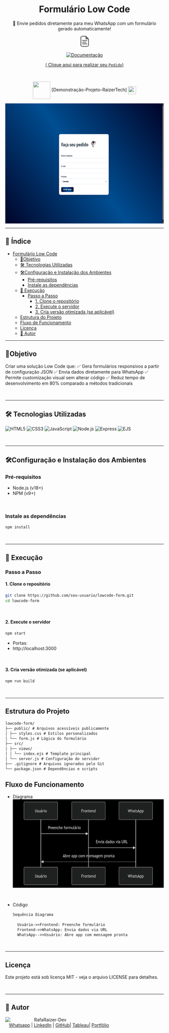  <div align="center">

# Formulário Low Code

🚀 Envie pedidos diretamente para meu WhatsApp com um formulário gerado automaticamente!

 <div align="center">

<img src="public/images/doc.png" alt="Imagem-Documentacao" height="35" />

[![Documentação](https://img.shields.io/badge/Documentação-Oficial-success)](https://github.com/RaizerTechDev/lowcode-form/blob/master/Documentation.md)

[( Clique aqui para realizar seu `Pedido`)](https://task-flow-gerenciador-de-tarefas-frontend.vercel.app/)

<br>
  
<img src= "https://media.giphy.com/media/3zSF3Gnr7cxMbi6WoP/giphy.gif" align="center" height="55" width="55"> [Demonstração-Projeto-RaizerTech] <img src= "https://media.giphy.com/media/E5DzZsofmgxc9wjbhX/giphy.gif" align="center" height="25" width="25">

<img height="380em" src="public/images/apresentacao-readme-formulario.png"   align="center">

<br>

---

<div align="left">

## 📑 Índice
- [Formulário Low Code](#formulário-low-code)
  - [🎯Objetivo](#objetivo)
  - [🛠️ Tecnologias Utilizadas](#️-tecnologias-utilizadas)
  - [🛠️Configuração e Instalação dos Ambientes](#️configuração-e-instalação-dos-ambientes)
    - [Pré-requisitos](#pré-requisitos)
    - [Instale as dependências](#instale-as-dependências)
  - [🚀 Execução](#-execução)
    - [Passo a Passo](#passo-a-passo)
      - [1. Clone o repositório](#1-clone-o-repositório)
      - [2. Execute o servidor](#2-execute-o-servidor)
      - [3. Cria versão otimizada (se aplicável)](#3-cria-versão-otimizada-se-aplicável)
  - [Estrutura do Projeto](#estrutura-do-projeto)
  - [Fluxo de Funcionamento](#fluxo-de-funcionamento)
  - [Licença](#licença)
  - [👤 Autor](#-autor)

---

## 🎯Objetivo

Criar uma solução Low Code que:
✅ Gera formulários responsivos a partir de configuração JSON
✅ Envia dados diretamente para WhatsApp
✅ Permite customização visual sem alterar código
✅ Reduz tempo de desenvolvimento em 80% comparado a métodos tradicionais

<br>

---

## 🛠️ Tecnologias Utilizadas

<p align="left">
  <img src="https://img.shields.io/badge/HTML5-E34F26?style=for-the-badge&logo=html5&logoColor=white" alt="HTML5">
  <img src="https://img.shields.io/badge/CSS3-1572B6?style=for-the-badge&logo=css3&logoColor=white" alt="CSS3">
  <img src="https://img.shields.io/badge/JavaScript-F7DF1E?style=for-the-badge&logo=javascript&logoColor=black" alt="JavaScript">
  <img src="https://img.shields.io/badge/Node.js-339933?style=for-the-badge&logo=nodedotjs&logoColor=white" alt="Node.js">
  <img src="https://img.shields.io/badge/Express-000000?style=for-the-badge&logo=express&logoColor=white" alt="Express">
  <img src="https://img.shields.io/badge/EJS-8A2BE2?style=for-the-badge&logo=ejs&logoColor=white" alt="EJS">
</p>
<br>

---

## 🛠️Configuração e Instalação dos Ambientes

### Pré-requisitos

- Node.js (v18+)
- NPM (v9+)

<br>

### Instale as dependências

```bash
npm install
```

<br>

---

## 🚀 Execução

### Passo a Passo

#### 1. Clone o repositório

```bash
git clone https://github.com/seu-usuario/lowcode-form.git
cd lowcode-form
```

<br>

#### 2. Execute o servidor

```bash
npm start
```

- Portas:
- http://localhost:3000

<br>

#### 3. Cria versão otimizada (se aplicável)

```bash
npm run build
```

<br>

---

## Estrutura do Projeto

```text
lowcode-form/
├── public/ # Arquivos acessíveis publicamente
│ ├── styles.css # Estilos personalizados
│ └── form.js # Lógica do formulário
├── src/
│ ├── views/
│ │ └── index.ejs # Template principal
│ └── server.js # Configuração do servidor
├── .gitignore # Arquivos ignorados pelo Git
└── package.json # Dependências e scripts
```

## Fluxo de Funcionamento

- Diagrama
  <img height="280em" src="public/images/fluxo-funcionamento.png"   align="center">

<br>

- Código

  ```text
  Sequência Diagrama

    Usuário->>Frontend: Preenche formulário
    Frontend->>WhatsApp: Envia dados via URL
    WhatsApp-->>Usuário: Abre app com mensagem pronta
  ```

  <br>

---

## Licença

Este projeto está sob licença MIT - veja o arquivo LICENSE para detalhes.

<br>

---

## 👤 Autor

<p>
    <img align=left margin=10 width=80 src="https://avatars.githubusercontent.com/u/87991807?v=4"/>
    <p>&nbsp&nbsp&nbspRafaRaizer-Dev<br>
    &nbsp&nbsp&nbsp<a href="https://api.whatsapp.com/send/?phone=47999327137">Whatsapp</a>&nbsp;|&nbsp;<a href="https://www.linkedin.com/in/rafael-raizer//">LinkedIn</a>&nbsp;|&nbsp;<a href="https://github.com/RaizerTechDev">GitHub</a>|&nbsp;<a href="https://public.tableau.com/app/profile/rafael.raizer">Tableau</a>|&nbsp;<a href="https://raizertechdev-portfolio.netlify.app/">Portfólio</a>&nbsp;</p>
</p>
